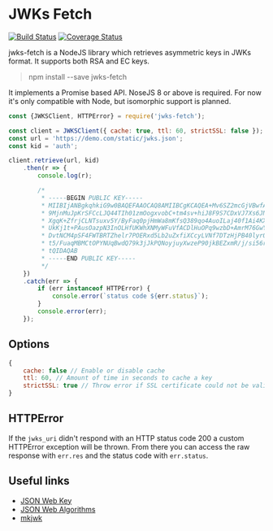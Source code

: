 # JWKs Fetch

[![Build Status](https://travis-ci.com/hugo19941994/jwks-fetch.svg?token=uZQLRmskW3ypFsCoHyMx&branch=master)](https://travis-ci.com/hugo19941994/jwks-fetch)
[![Coverage Status](https://coveralls.io/repos/github/hugo19941994/jwks-fetch/badge.svg?branch=master)](https://coveralls.io/github/hugo19941994/jwks-fetch?branch=master)

jwks-fetch is a NodeJS library which retrieves asymmetric keys in JWKs format. It supports both RSA and EC keys.

> npm install --save jwks-fetch

It implements a Promise based API. NoseJS 8 or above is required. For now it's only compatible with Node, but isomorphic support is planned.

```javascript
const {JWKSClient, HTTPError} = require('jwks-fetch');

const client = JWKSClient({ cache: true, ttl: 60, strictSSL: false });
const url = 'https://demo.com/static/jwks.json';
const kid = 'auth';

client.retrieve(url, kid)
    .then(r => {
        console.log(r);

        /*
         * -----BEGIN PUBLIC KEY-----
         * MIIBIjANBgkqhkiG9w0BAQEFAAOCAQ8AMIIBCgKCAQEA+Mv6SZ2mcGjVBwfAIfCZ
         * 9MjnMuJpKrSFCcLJQ44TIh01zmOogxvobC+tm4sv+hiJ8F9S7CDxVJ7Xs6JNV+I8
         * XgqK+ZfrjCLNTsuxv5Y/ByFaq0pjHmWa8mKfsQ389qo4AuoILaj40f1Ai4KXkjWu
         * UkKj1t+PAusOazpN3InOLHfUKWhXNMyWFuVfACDlHuOPq9wzbD+AmrM76GwY/xSO
         * DvtNCM4pSF4FWTBRTZhelr7POERxd5Lb2uZxfiXCcyLVNf7DTzHjPB40lyrQ+bv4
         * t5/FuaqMBMCtOPYNUqBwdQ79k3jJkPQNoyjuyXwzeP90jkBEZxmR/j/si56r0urQ
         * tQIDAQAB
         * -----END PUBLIC KEY-----
         */
    })
    .catch(err => {
        if (err instanceof HTTPError) {
            console.error(`status code ${err.status}`);
        }
        console.error(err);
    });
```

## Options

```javascript
{
    cache: false // Enable or disable cache
    ttl: 60, // Amount of time in seconds to cache a key
    strictSSL: true // Throw error if SSL certificate could not be validated
}
```

## HTTPError

If the `jwks_uri` didn't respond with an HTTP status code 200 a custom HTTPError exception will be thrown. From there you can access the raw response with `err.res` and the status code with `err.status`.

## Useful links

* [JSON Web Key](https://tools.ietf.org/html/rfc7517)
* [JSON Web Algorithms](https://tools.ietf.org/html/rfc7518)
* [mkjwk](https://mkjwk.org/)
